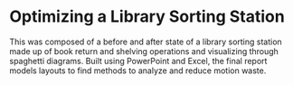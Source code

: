 # Optimizing a Library Sorting Station

This was composed of a before and after state of a library sorting station made up of book return and shelving operations and visualizing through spaghetti diagrams. Built using PowerPoint and Excel, the final report models layouts to find methods to analyze and reduce motion waste.
